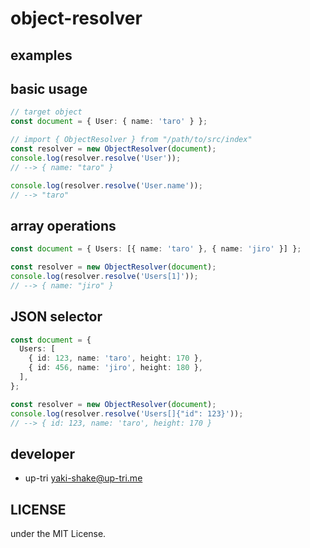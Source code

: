 # object-resolver

## examples

## basic usage

```ts
// target object
const document = { User: { name: 'taro' } };

// import { ObjectResolver } from "/path/to/src/index"
const resolver = new ObjectResolver(document);
console.log(resolver.resolve('User'));
// --> { name: "taro" }

console.log(resolver.resolve('User.name'));
// --> "taro"
```

## array operations

```ts
const document = { Users: [{ name: 'taro' }, { name: 'jiro' }] };

const resolver = new ObjectResolver(document);
console.log(resolver.resolve('Users[1]'));
// --> { name: "jiro" }
```

## JSON selector

```ts
const document = {
  Users: [
    { id: 123, name: 'taro', height: 170 },
    { id: 456, name: 'jiro', height: 180 },
  ],
};

const resolver = new ObjectResolver(document);
console.log(resolver.resolve('Users[]{"id": 123}'));
// --> { id: 123, name: 'taro', height: 170 }
```

## developer

- up-tri <yaki-shake@up-tri.me>

## LICENSE

under the MIT License.
